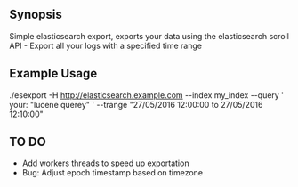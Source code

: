 
## Synopsis
Simple elasticsearch export, exports your data using the elasticsearch scroll API - Export all your logs with a specified time range

## Example Usage
./esexport -H http://elasticsearch.example.com --index my_index --query ' your: "lucene querey" ' --trange "27/05/2016 12:00:00  to 27/05/2016 12:10:00"  

## TO DO
- Add workers threads to speed up exportation
- Bug: Adjust epoch timestamp based on timezone




